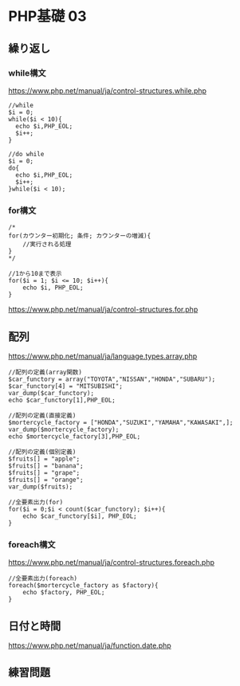 # PHP基礎 03

## 繰り返し
### while構文
https://www.php.net/manual/ja/control-structures.while.php
```
//while
$i = 0;
while($i < 10){
  echo $i,PHP_EOL;
  $i++;
}

//do while
$i = 0;
do{
  echo $i,PHP_EOL;
  $i++;
}while($i < 10);
```

### for構文
```
/*
for(カウンター初期化; 条件; カウンターの増減){
    //実行される処理
}
*/

//1から10まで表示
for($i = 1; $i <= 10; $i++){
    echo $i, PHP_EOL;
}

```
https://www.php.net/manual/ja/control-structures.for.php

## 配列
https://www.php.net/manual/ja/language.types.array.php

```
//配列の定義(array関数)
$car_functory = array("TOYOTA","NISSAN","HONDA","SUBARU");
$car_functory[4] = "MITSUBISHI";
var_dump($car_functory);
echo $car_functory[1],PHP_EOL;

//配列の定義(直接定義)
$mortercycle_factory = ["HONDA","SUZUKI","YAMAHA","KAWASAKI",];
var_dump($mortercycle_factory);
echo $mortercycle_factory[3],PHP_EOL;

//配列の定義(個別定義)
$fruits[] = "apple";
$fruits[] = "banana";
$fruits[] = "grape";
$fruits[] = "orange";
var_dump($fruits);

//全要素出力(for)
for($i = 0;$i < count($car_functory); $i++){
    echo $car_functory[$i], PHP_EOL;
}
```
### foreach構文
https://www.php.net/manual/ja/control-structures.foreach.php
```
//全要素出力(foreach)
foreach($mortercycle_factory as $factory){
    echo $factory, PHP_EOL;
}
```

## 日付と時間
https://www.php.net/manual/ja/function.date.php

## 練習問題
